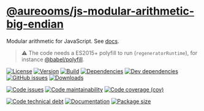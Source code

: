 [@aureooms/js-modular-arithmetic-big-endian](https://aureooms.github.io/js-modular-arithmetic-big-endian)
==

Modular arithmetic for JavaScript.
See [docs](https://aureooms.github.io/js-modular-arithmetic-big-endian/index.html).

> :warning: The code needs a ES2015+ polyfill to run (`regeneratorRuntime`),
> for instance [@babel/polyfill](https://babeljs.io/docs/usage/polyfill).

[![License](https://img.shields.io/github/license/aureooms/js-modular-arithmetic-big-endian.svg)](https://raw.githubusercontent.com/aureooms/js-modular-arithmetic-big-endian/master/LICENSE)
[![Version](https://img.shields.io/npm/v/@aureooms/js-modular-arithmetic-big-endian.svg)](https://www.npmjs.org/package/@aureooms/js-modular-arithmetic-big-endian)
[![Build](https://img.shields.io/travis/aureooms/js-modular-arithmetic-big-endian/master.svg)](https://travis-ci.org/aureooms/js-modular-arithmetic-big-endian/branches)
[![Dependencies](https://img.shields.io/david/aureooms/js-modular-arithmetic-big-endian.svg)](https://david-dm.org/aureooms/js-modular-arithmetic-big-endian)
[![Dev dependencies](https://img.shields.io/david/dev/aureooms/js-modular-arithmetic-big-endian.svg)](https://david-dm.org/aureooms/js-modular-arithmetic-big-endian?type=dev)
[![GitHub issues](https://img.shields.io/github/issues/aureooms/js-modular-arithmetic-big-endian.svg)](https://github.com/aureooms/js-modular-arithmetic-big-endian/issues)
[![Downloads](https://img.shields.io/npm/dm/@aureooms/js-modular-arithmetic-big-endian.svg)](https://www.npmjs.org/package/@aureooms/js-modular-arithmetic-big-endian)

[![Code issues](https://img.shields.io/codeclimate/issues/aureooms/js-modular-arithmetic-big-endian.svg)](https://codeclimate.com/github/aureooms/js-modular-arithmetic-big-endian/issues)
[![Code maintainability](https://img.shields.io/codeclimate/maintainability/aureooms/js-modular-arithmetic-big-endian.svg)](https://codeclimate.com/github/aureooms/js-modular-arithmetic-big-endian/trends/churn)
[![Code coverage (cov)](https://img.shields.io/codecov/c/gh/aureooms/js-modular-arithmetic-big-endian/master.svg)](https://codecov.io/gh/aureooms/js-modular-arithmetic-big-endian)
<!--[![Code coverage (alls)](https://img.shields.io/coveralls/github/aureooms/js-modular-arithmetic-big-endian/master.svg)](https://coveralls.io/r/aureooms/js-modular-arithmetic-big-endian)-->
<!--[![Code coverage (clim)](https://img.shields.io/codeclimate/coverage/aureooms/js-modular-arithmetic-big-endian.svg)](https://codeclimate.com/github/aureooms/js-modular-arithmetic-big-endian/trends/test_coverage_new_code)-->
[![Code technical debt](https://img.shields.io/codeclimate/tech-debt/aureooms/js-modular-arithmetic-big-endian.svg)](https://codeclimate.com/github/aureooms/js-modular-arithmetic-big-endian/trends/technical_debt)
[![Documentation](https://aureooms.github.io/js-modular-arithmetic-big-endian/badge.svg)](https://aureooms.github.io/js-modular-arithmetic-big-endian/source.html)
[![Package size](https://img.shields.io/bundlephobia/minzip/@aureooms/js-modular-arithmetic-big-endian)](https://bundlephobia.com/result?p=@aureooms/js-modular-arithmetic-big-endian)
